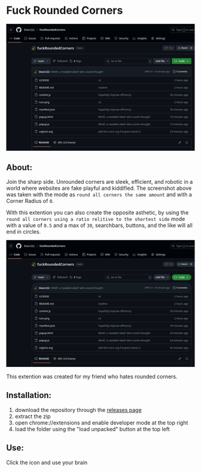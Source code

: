 # Fuck Rounded Corners

![Screenshot the Fuck Rounded Corners GitHub repo with sharp corners](/example.png)


## About:
Join the sharp side. Unrounded corners are sleek, efficient, and robotic in a world where websites are fake playful and kiddified.
The screenshot above was taken with the mode as `round all corners the same amount` and with a Corner Radius of `0`.

With this extention you can also create the opposite asthetic, by using the `round all corners using a ratio relitive to the shortest side` mode with a value of `0.5` and a max of `30`, searchbars, buttons, and the like will all end in circles.


![Screenshot the Fuck Rounded Corners GitHub repo with very rounded corners](/example2.png)


This extention was created for my friend who hates rounded corners.

## Installation: 
1. download the repository through the [releases page](https://github.com/bluer222/fuckRoundedCorners/releases/latest)
2. extract the zip
3. open chrome://extensions and enable developer mode at the top right
4. load the folder using the "load unpacked" button at the top left

## Use:
Click the icon and use your brain